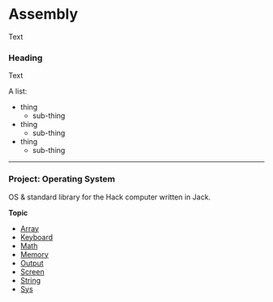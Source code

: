 # Assembly
Text

### Heading
Text

A list:
* thing
    * sub-thing
* thing
    * sub-thing
* thing
    * sub-thing

---
### Project: Operating System

OS & standard library for the Hack computer written in Jack.

**Topic**
* [Array](../projects/12/Array.jack)
* [Keyboard](../projects/12/Keyboard.jack)
* [Math](../projects/12/Math.jack)
* [Memory](../projects/12/Memory.jack)
* [Output](../projects/12/Output.jack)
* [Screen](../projects/12/Screen.jack)
* [String](../projects/12/String.jack)
* [Sys](../projects/12/Sys.jack)
